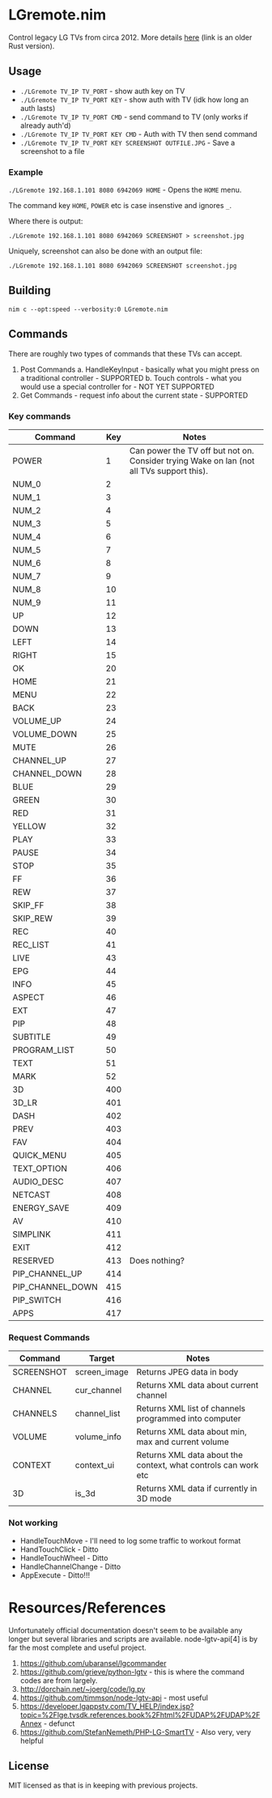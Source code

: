 # LGremote.nim

Control legacy LG TVs from circa 2012. More details [here](https://github.com/ali-raheem/LGRemote.rs) (link is an older Rust version).

## Usage

* `./LGremote TV_IP TV_PORT` - show auth key on TV
* `./LGremote TV_IP TV_PORT KEY` - show auth with TV (idk how long an auth lasts)
* `./LGremote TV_IP TV_PORT CMD` - send command to TV (only works if already auth'd)
* `./LGremote TV_IP TV_PORT KEY CMD` - Auth with TV then send command
* `./LGremote TV_IP TV_PORT KEY SCREENSHOT OUTFILE.JPG` - Save a screenshot to a file

### Example

`./LGremote 192.168.1.101 8080 6942069 HOME` - Opens the `HOME` menu.

The command key `HOME`, `POWER` etc is case insenstive and ignores `_`.

Where there is output:

`./LGremote 192.168.1.101 8080 6942069 SCREENSHOT > screenshot.jpg`

Uniquely, screenshot can also be done with an output file:

`./LGremote 192.168.1.101 8080 6942069 SCREENSHOT screenshot.jpg`

## Building

`nim c --opt:speed --verbosity:0 LGremote.nim`

## Commands

There are roughly two types of commands that these TVs can accept.
1. Post Commands
  a. HandleKeyInput - basically what you might press on a traditional controller - SUPPORTED
  b. Touch controls - what you would use a special controller for - NOT YET SUPPORTED
2. Get Commands - request info about the current state - SUPPORTED

### Key commands

| Command | Key | Notes |
| --------|-----|------ |
| POWER | 1 | Can power the TV off but not on. Consider trying Wake on lan (not all TVs support this). |
| NUM_0 | 2 |  |
| NUM_1 | 3 |  |
| NUM_2 | 4 |  |
| NUM_3 | 5 |  |
| NUM_4 | 6 |  |
| NUM_5 | 7 |  |
| NUM_6 | 8 |  |
| NUM_7 | 9 |  |
| NUM_8 | 10 |  |
| NUM_9 | 11 | |
| UP | 12 |  |
| DOWN | 13 |  |
| LEFT | 14 |  |
| RIGHT | 15 |  |
| OK | 20 |  |
| HOME | 21 |  |
| MENU | 22 |  |
| BACK | 23 |  |
| VOLUME_UP | 24 |  |
| VOLUME_DOWN | 25 |  |
| MUTE | 26 |  |
| CHANNEL_UP | 27 |  |
| CHANNEL_DOWN | 28 |  |
| BLUE | 29 |  |
| GREEN | 30 |  |
| RED | 31 |  |
| YELLOW | 32 |  |
| PLAY | 33 |  |
| PAUSE | 34 |  |
| STOP | 35 |  |
| FF | 36 |  |
| REW | 37 |  |
| SKIP_FF | 38 |  |
| SKIP_REW | 39 |  |
| REC | 40 |  |
| REC_LIST | 41 |  |
| LIVE | 43 |  |
| EPG | 44 |  |
| INFO | 45 |  |
| ASPECT | 46 |  |
| EXT | 47 |  |
| PIP | 48 |  |
| SUBTITLE | 49 |  |
| PROGRAM_LIST | 50 |  |
| TEXT | 51 |  |
| MARK | 52 |  |
| 3D | 400 |  |
| 3D_LR | 401 |  |
| DASH | 402 |  |
| PREV | 403 |  |
| FAV | 404 |  |
| QUICK_MENU | 405 |  |
| TEXT_OPTION | 406 |  |
| AUDIO_DESC | 407 |  |
| NETCAST | 408 |  |
| ENERGY_SAVE | 409 |  |
| AV | 410 |  |
| SIMPLINK | 411 |  |
| EXIT | 412 |  |
| RESERVED | 413 | Does nothing? |
| PIP_CHANNEL_UP | 414 |  |
| PIP_CHANNEL_DOWN | 415 |  |
| PIP_SWITCH | 416 |  |
| APPS | 417 |  |

### Request Commands

| Command | Target | Notes |
|---------|--------|-------|
| SCREENSHOT | screen_image | Returns JPEG data in body |
| CHANNEL | cur_channel | Returns XML data about current channel |
| CHANNELS | channel_list | Returns XML list of channels programmed into computer |
| VOLUME | volume_info | Returns XML data about min, max and current volume |
| CONTEXT | context_ui | Returns XML data about the context, what controls can work etc |
| 3D | is_3d | Returns XML data if currently in 3D mode |

### Not working

* HandleTouchMove - I'll need to log some traffic to workout format
* HandTouchClick - Ditto
* HandleTouchWheel - Ditto
* HandleChannelChange - Ditto
* AppExecute - Ditto!!!

# Resources/References
Unfortunately official documentation doesn't seem to be available any longer but several libraries and scripts are available. node-lgtv-api[4]  is by far the most complete and useful project.
1. https://github.com/ubaransel/lgcommander
2. https://github.com/grieve/python-lgtv - this is where the command codes are from largely.
3. http://dorchain.net/~joerg/code/lg.py
4. https://github.com/timmson/node-lgtv-api - most useful
5. https://developer.lgappstv.com/TV_HELP/index.jsp?topic=%2Flge.tvsdk.references.book%2Fhtml%2FUDAP%2FUDAP%2FAnnex - defunct
6. https://github.com/StefanNemeth/PHP-LG-SmartTV - Also very, very helpful

## License
MIT licensed as that is in keeping with previous projects.
